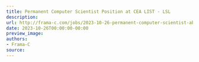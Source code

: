 ```yaml
---
title: Permanent Computer Scientist Position at CEA LIST - LSL
description:
url: http://frama-c.com/jobs/2023-10-26-permanent-computer-scientist-abstract-interpretation.html
date: 2023-10-26T00:00:00-00:00
preview_image:
authors:
- Frama-C
source:
---
```



